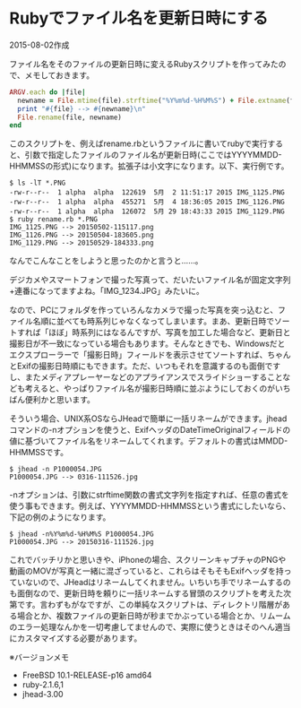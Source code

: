 # Rubyでファイル名を更新日時にする

2015-08-02作成

ファイル名をそのファイルの更新日時に変えるRubyスクリプトを作ってみたので、メモしておきます。

```ruby
ARGV.each do |file|
  newname = File.mtime(file).strftime("%Y%m%d-%H%M%S") + File.extname(file).downcase
  print "#{file} --> #{newname}\n"
  File.rename(file, newname)
end
```

このスクリプトを、例えばrename.rbというファイルに書いてrubyで実行すると、引数で指定したファイルのファイル名が更新日時(ここではYYYYMMDD-HHMMSSの形式)になります。拡張子は小文字になります。以下、実行例です。

```console
$ ls -lT *.PNG
-rw-r--r--  1 alpha  alpha  122619  5月  2 11:51:17 2015 IMG_1125.PNG
-rw-r--r--  1 alpha  alpha  455271  5月  4 18:36:05 2015 IMG_1126.PNG
-rw-r--r--  1 alpha  alpha  126072  5月 29 18:43:33 2015 IMG_1129.PNG
$ ruby rename.rb *.PNG
IMG_1125.PNG --> 20150502-115117.png
IMG_1126.PNG --> 20150504-183605.png
IMG_1129.PNG --> 20150529-184333.png
```

なんでこんなことをしようと思ったのかと言うと……。

デジカメやスマートフォンで撮った写真って、だいたいファイル名が固定文字列+連番になってますよね。「IMG_1234.JPG」みたいに。

なので、PCにフォルダを作っていろんなカメラで撮った写真を突っ込むと、ファイル名順に並べても時系列じゃなくなってしまいます。まあ、更新日時でソートすれば「ほぼ」時系列にはなるんですが、写真を加工した場合など、更新日と撮影日が不一致になっている場合もあります。そんなときでも、Windowsだとエクスプローラーで「撮影日時」フィールドを表示させてソートすれば、ちゃんとExifの撮影日時順にもできます。ただ、いつもそれを意識するのも面倒ですし、またメディアプレーヤーなどのアプライアンスでスライドショーすることなども考えると、やっぱりファイル名が撮影日時順に並ぶようにしておくのがいちばん便利かと思います。

そういう場合、UNIX系OSならJHeadで簡単に一括リネームができます。jheadコマンドの-nオプションを使うと、ExifヘッダのDateTimeOriginalフィールドの値に基づいてファイル名をリネームしてくれます。デフォルトの書式はMMDD-HHMMSSです。

```console
$ jhead -n P1000054.JPG
P1000054.JPG --> 0316-111526.jpg
```

-nオプションは、引数にstrftime関数の書式文字列を指定すれば、任意の書式を使う事もできます。例えば、YYYYMMDD-HHMMSSという書式にしたいなら、下記の例のようになります。

```console
$ jhead -n%Y%m%d-%H%M%S P1000054.JPG
P1000054.JPG --> 20150316-111526.jpg
```

これでバッチリかと思いきや、iPhoneの場合、スクリーンキャプチャのPNGや動画のMOVが写真と一緒に混ざっていると、これらはそもそもExifヘッダを持っていないので、JHeadはリネームしてくれません。いちいち手でリネームするのも面倒なので、更新日時を頼りに一括リネームする冒頭のスクリプトを考えた次第です。言わずもがなですが、この単純なスクリプトは、ディレクトリ階層がある場合とか、複数ファイルの更新日時が秒までかぶっている場合とか、リムームのエラー処理なんかを一切考慮してませんので、実際に使うときはそのへん適当にカスタマイズする必要があります。

※バージョンメモ

- FreeBSD 10.1-RELEASE-p16 amd64
- ruby-2.1.6,1
- jhead-3.00
